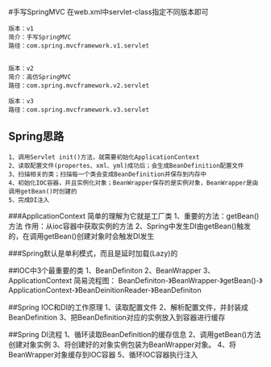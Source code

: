 #手写SpringMVC
在web.xml中servlet-class指定不同版本即可

    版本：v1
    简介：手写SpringMVC
    路径：com.spring.mvcframework.v1.servlet
    
    
    版本：v2
    简介：高仿SpringMVC
    路径：com.spring.mvcframework.v2.servlet
    
    版本：v3
    路径：com.spring.mvcframework.v3.servlet
    
    
## Spring思路
    1、调用Servlet init()方法，就需要初始化ApplicationContext
    2、读取配置文件(propertes、xml、yml)成功后；会生成BeanDefinition配置文件
    3、扫描相关的类；扫描每一个类会变成BeanDefinition并保存到内存中
    4、初始化IOC容器，并且实例化对象；BeanWrapper保存的是实例对象，BeanWrapper是由调用getBean()时创建的
    5、完成DI注入   


###ApplicationContext 简单的理解为它就是工厂类
    1、重要的方法：getBean()方法
       作用：从ioc容器中获取实例的方法
    2、Spring中发生DI由getBean()触发的，在调用getBean()创建对象时会触发DI发生

###Spring默认是单利模式，而且是延时加载(Lazy)的


##IOC中3个最重要的类
    1、BeanDefiniton
    2、BeanWrapper
    3、ApplicationContext
    简易流程图：
    BeanDefiniton-》BeanWrapper-》getBean()-》ApplicationContext-》BeanDeinitionReader-》BeanDefiniton
    
   
##Spring IOC和DI的工作原理
    1、读取配置文件
    2、解析配置文件，并封装成BeanDefinition
    3、把BeanDefinition对应的实例放入到容器进行缓存
    
##Spring DI流程
    1、循环读取BeanDefinition的缓存信息
    2、调用getBean()方法创建对象实例
    3、将创建好的对象实例包装为BeanWrapper对象。
    4、将BeanWrapper对象缓存到IOC容器
    5、循环IOC容器执行注入